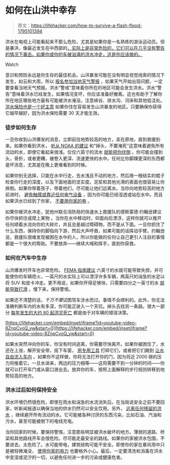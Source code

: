 # 如何在山洪中幸存

> 原文：<https://lifehacker.com/how-to-survive-a-flash-flood-1795101394>

洪水在电视上可能看起来不那么危险，尤其是如果你是一名熟练的游泳运动员。但是暴洪，像最近发生在中西部的[，实际上是非常危险的，它们可以在几乎没有警告的情况下袭击。如果你或你的车被汹涌的洪水冲走，这是你应该做的。](https://gizmodo.com/the-midwest-looks-absolutely-drenched-in-this-new-image-1794912230)

Watch

意识和预防永远是你生存的最佳机会。山洪暴发可能在没有明显视觉线索的情况下发生，如云和大雨，所以 [报名参加当地天气警报](https://lifehacker.com/seven-emergency-preparedness-tips-you-may-not-know-1787063633) ，如果天气开始出现问题，一定要查看当地天气预报。洪水“警戒”意味着你所在的地区可能会发生洪水。洪水“警告”意味着洪水已经发生，如果情况变坏，你应该准备好撤离。这也有助于了解你所在地区哪些地方最有可能被洪水淹没。注意峡谷、排水沟、河床和其他低洼处。 [洪水保险也是一个好主意](https://www.fema.gov/national-flood-insurance-program) 如果你住在容易发生山洪暴发的地区。只要确保你获得它越早越好，因为洪水保险需要 30 天才能生效。

### **徒步如何生存**

一旦你收到山洪爆发的消息，立即前往地势较高的地方，呆在原地，直到救援到来。如果你看到洪水， [听从 NOAA 的建议](http://www.nws.noaa.gov/os/water/tadd/) 和“掉头，不要淹死”这意味着避免所有流动的水，即使它看起来很浅。仅仅六英寸的流水 [就能把你绊倒](http://www.redcross.org/news/article/Flooding-Expected-How-to-Stay-Safe) 。你可能会撞到头，骨折，或者更糟，被卷入更深、流速更快的水中。任何比你脚踝更深的东西都是坏消息，尤其是在晚上更难看到的时候。

如果你别无选择，只能在水中行走，去水浅且不动的地方，然后用一根结实的棍子 检查你行走的深度，以及下面地面的坚实度。泥浆和其他光滑的表面也很容易让你摔倒。如果你带着孩子，带着他们，尽可能让他们远离水。当你向地势较高的地方前进时， [避免触摸或靠近任何电气设备](http://www.nationalgeographic.com/environment/natural-disasters/flood-safety-tips/) ，因为你可能已经湿透或站在水中。而且如果洪水已经到了你家， [不要用你家的电](https://weather.com/safety/floods/news/worst-things-to-do-during-flooding#/2) 。

如果你被洪水冲走，犹他州联合消防局的快速水上救援队的德斯蒙德·约翰逊建议你尽快抓住或爬上某物 。当你在水中移动时，仰面向后漂浮，这样你就可以推开任何顺着水流向你的大碎片，并且总是越过障碍物，而不是从下面。一旦你抓住了什么东西，保持你的脚指向下游，然后大声呼救，如果可能的话挥动手臂。约翰逊说，救援队很难发现被困在水中的人，所以你能做的任何让自己更引人注目的事情都是一个很大的帮助。不要放弃——继续大喊和挥手，直到你获救。

### **如何在汽车中生存**

山洪爆发时开车也非常危险。 [FEMA 指南建议](http://www.almanac.com/content/flood-safety-and-survival-tips) 六英寸的水就可能导致失控，并可能使你的车辆熄火，一英尺的水实际上可以漂浮许多车辆，两英尺的湍急的水足以将 SUV 和皮卡冲走。更不用说，如果你开得足够快，只需要四分之一英寸的水 [就能导致打滑](https://lifehacker.com/why-you-shouldn-t-use-cruise-control-in-the-rain-1572057920) 。慢下来，保持警惕。

如果还不清楚的话，*千万不要*试图驾车涉水而过。事情不会顺利的。此外，你无法准确判断车内的水有多深，你可能正驶入一个天坑。掉头去找另一条路。很大一部分 [每年发生的大约 80 起洪灾死亡](http://www.nws.noaa.gov/om/hazstats.shtml) 都是由于对车辆的错误决策。

 [https://lifehacker.com/embed/inset/iframe?id=youtube-video-8ZnpCvoQ_yw&start=0](https://lifehacker.com/embed/inset/iframe?id=youtube-video-8ZnpCvoQ_yw&start=0) 

如果水突然冲向你的车，你没有时间逃离，你需要尽快离开。如果你被困住了，水还在上涨，解开安全带，摇下车窗， [用专用工具](https://www.amazon.com/Seatbelt-Raniaco-Emergency-Multi-Purpose-Life-saving/dp/B01K40H8C8/?asc_campaign=InlineText&asc_refurl=https://lifehacker.com/how-to-survive-a-flash-flood-1795101394&asc_source=&tag=kinjalifehackerlink-20) 打碎它们，或者把它们踢到 [让水自由流入车内](http://www.popularmechanics.com/cars/how-to/a21118/how-to-survive-flash-flooding/) 。如果你不这样做，你将无法打开你的门，因为将近 2000 磅的压力将推着它。一旦水进来，两边的压力相等——这将需要不到一分钟的时间——你就可以打开车门或从窗口游出去。放弃你的车，按照上面解释的步行规则转移到地势较高的地方。

### **洪水过后如何保持安全**

洪水环境仍然很危险，即使在雨水和湍急的水流消失后。在当局说安全之前不要回家，听新闻报道以确保当地的供水仍然可以安全饮用。另外， [远离任何残留的洪水](http://www.nationalgeographic.com/environment/natural-disasters/flood-safety-tips/) ，继续避开所有流动的水。它可能被各种讨厌的东西污染，比如石油、汽油和污水，甚至可能被倒下的电线充电。

当你回家的时候，要保持警惕，注意那些明显被洪水破坏的地方。薄弱的道路、桥梁和其他路线开车会很危险。尽可能走最安全的路线。如果你的家被洪水包围，不要进去。太危险了。水可能带电，建筑结构可能不安全。即使你的家在暴风雨中只是被轻微淹没， [使用你家的电力](https://weather.com/safety/floods/news/worst-things-to-do-during-flooding#/2) 也要格外小心。最后，一定要清洗和消毒在洪水中变湿或泥泞的一切，以避免任何进一步的污染或健康危害。